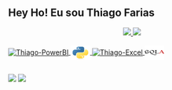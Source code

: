 ## Hey Ho! Eu sou Thiago Farias
<div align="center">
  <a href="https://github.com/Th1agoFarias">
    <img height="180em" src="https://github-readme-stats.vercel.app/api?username=Th1agoFarias&show_icons=true&theme=dark&include_all_commits=true&count_private=true"/>
    <img height="180em" src="https://github-readme-stats.vercel.app/api/top-langs/?username=Th1agoFarias&layout=compact&langs_count=7&theme=dark"/>
</div>

<div style="display: inline_block"><br>
  <img align="center" alt="Thiago-PowerBI" height="30" width="40" src="https://raw.githubusercontent.com/devicons/devicon/master/icons/powerbi/powerbi-original.svg">
  <img align="center" alt="Thiago-Python" height="30" width="40" src="https://raw.githubusercontent.com/devicons/devicon/master/icons/python/python-original.svg">
  <img align="center" alt="Thiago-Excel" height="30" width="40" src="https://raw.githubusercontent.com/devicons/devicon/master/icons/microsoftexcel/microsoftexcel-original.svg">
  <img align="center" alt="Thiago-SQL" height="30" width="40" src="https://raw.githubusercontent.com/devicons/devicon/master/icons/sqlalchemy/sqlalchemy-original.svg"> 
</div>

##

<div> 
  <a href = "mailto:th.silva.farias@gmail.com"><img src="https://img.shields.io/badge/-Gmail-%23333?style=for-the-badge&logo=gmail&logoColor=white" target="_blank"></a>
  <a href="https://www.linkedin.com/in/thiago-farias-thiagofarias/" target="_blank"><img src="https://img.shields.io/badge/-LinkedIn-%230077B5?style=for-the-badge&logo=linkedin&logoColor=white" target="_blank"></a> 
</div> 
